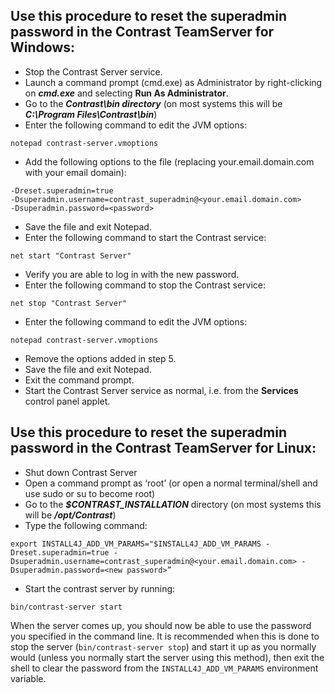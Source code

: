 <!--
title: "Reset the superadmin password"
description: "EOP resetting of the SuperAdmin password"
-->

## Use this procedure to reset the superadmin password in the Contrast TeamServer for Windows:
* Stop the Contrast Server service.
* Launch a command prompt (cmd.exe) as Administrator by right-clicking on ***cmd.exe*** and selecting **Run As Administrator**.
*  Go to the ***Contrast\bin directory*** (on most systems this will be ***C:\Program Files\Contrast\bin***)
*  Enter the following command to edit the JVM options:
````
notepad contrast-server.vmoptions
````
* Add the following options to the file (replacing your.email.domain.com with your email domain):
````
-Dreset.superadmin=true
-Dsuperadmin.username=contrast_superadmin@<your.email.domain.com>
-Dsuperadmin.password=<password>
````
* Save the file and exit Notepad.
* Enter the following command to start the Contrast service:
````
net start "Contrast Server"
````
*  Verify you are able to log in with the new password.
* Enter the following command to stop the Contrast service:
````
net stop "Contrast Server"
````
* Enter the following command to edit the JVM options:
````
notepad contrast-server.vmoptions
````
* Remove the options added in step 5.
* Save the file and exit Notepad.
* Exit the command prompt.
* Start the Contrast Server service as normal, i.e. from the **Services** control panel applet.

## Use this procedure to reset the superadmin password in the Contrast TeamServer for Linux:
* Shut down Contrast Server
* Open a command prompt as ‘root’ (or open a normal terminal/shell and use sudo or su to become root)
* Go to the ***$CONTRAST_INSTALLATION*** directory (on most systems this will be ***/opt/Contrast***)
* Type the following command:
````
export INSTALL4J_ADD_VM_PARAMS="$INSTALL4J_ADD_VM_PARAMS -Dreset.superadmin=true -Dsuperadmin.username=contrast_superadmin@<your.email.domain.com> -Dsuperadmin.password=<new password>”
````
* Start the contrast server by running:
````
bin/contrast-server start
````
When the server comes up, you should now be able to use the password you specified in the command line. It is recommended when this is done to stop the server (```bin/contrast-server stop```) and start it up as you normally would (unless you normally start the server using this method), then exit the shell to clear the password from the ```INSTALL4J_ADD_VM_PARAMS``` environment variable. 
